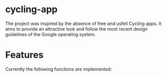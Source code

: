 # cycling-app
The project was inspired by the absence of free and usfell Cycling apps. It aims to provide an attractive look and follow the most recent design guidelines of the Google operating system.


# Features 
Currently the following functions are implemented:



